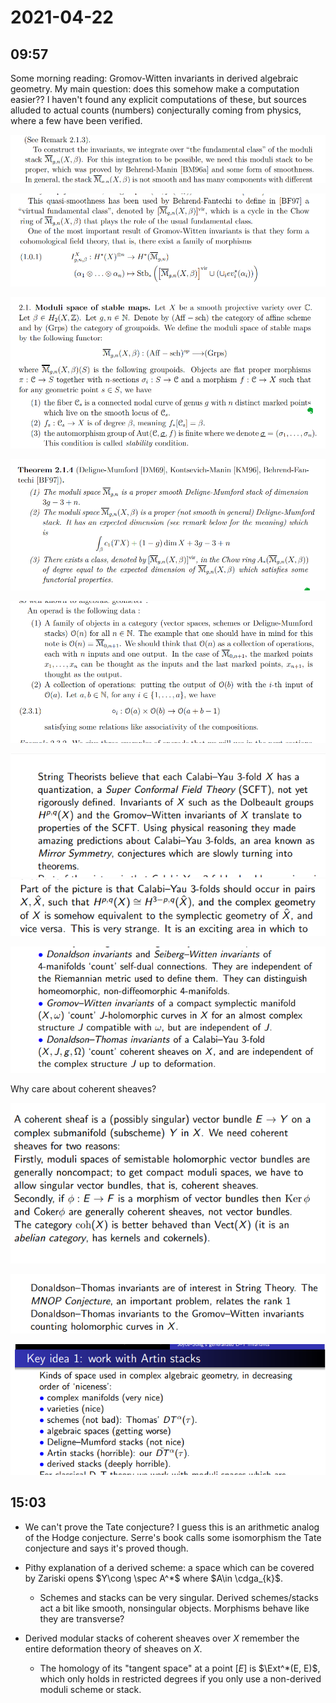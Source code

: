 # 2021-04-22

## 09:57

Some morning reading: Gromov-Witten invariants in derived algebraic geometry.
My main question: does this somehow make a computation easier??
I haven't found any explicit computations of these, but sources alluded to actual counts (numbers) conjecturally coming from physics, where a few have been verified.

![image_2021-04-22-11-57-59](figures/image_2021-04-22-11-57-59.png)

![image_2021-04-22-11-59-01](figures/image_2021-04-22-11-59-01.png)

![Moduli spaces of stable maps](figures/image_2021-04-22-12-00-48.png)

![Integration over $M_g$](figures/image_2021-04-22-12-02-20.png)

![Operad review](figures/image_2021-04-22-12-05-38.png)

![String theory, Calabi Yaus, and Mirror symmetry](figures/image_2021-04-22-12-12-17.png)
![image_2021-04-22-12-12-51](figures/image_2021-04-22-12-12-51.png)

![Types of quantum invariants for manifolds](figures/image_2021-04-22-12-13-46.png)

Why care about coherent sheaves?

![image_2021-04-22-12-14-47](figures/image_2021-04-22-12-14-47.png)

![image_2021-04-22-12-17-02](figures/image_2021-04-22-12-17-02.png)

![Relative niceness of spaces in AG](figures/image_2021-04-22-12-17-44.png)

## 15:03

- We can't prove the Tate conjecture?
  I guess this is an arithmetic analog of the Hodge conjecture. 
  Serre's book calls some isomorphism the Tate conjecture and says it's proved though.

- Pithy explanation of a derived scheme: a space which can be covered by Zariski opens $Y\cong \spec A^*$ where $A\in \cdga_{k}$.

  - Schemes and stacks can be very singular. 
  Derived schemes/stacks act a bit like smooth, nonsingular objects.
  Morphisms behave like they are transverse?

- Derived modular stacks of coherent sheaves over $X$ remember the entire deformation theory of sheaves on $X$.
  - The homology of its "tangent space" at a point $[E]$ is $\Ext^*(E, E)$, which only holds in restricted degrees if you only use a non-derived moduli scheme or stack.
